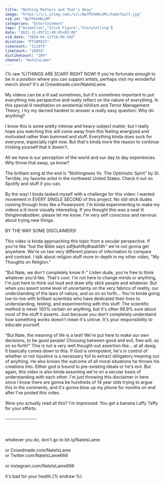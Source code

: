 ```yaml
---
title: "Nothing Matters and That's Okay"
image: "https:\/\/i.ytimg.com\/vi\/Bp7PkhHKu3M\/hqdefault.jpg"
vid_id: "Bp7PkhHKu3M"
categories: "Entertainment"
tags: ["Animation","Stick Figure","Storytelling"]
date: "2021-11-05T11:40:45+03:00"
vid_date: "2020-04-11T18:00:10Z"
duration: "PT10M25S"
viewcount: "111975"
likeCount: "10054"
dislikeCount: "289"
channel: "NateIsLame"
---
```

{% raw %}THINGS ARE SCARY RIGHT NOW! If you're fortunate enough to be in a position where you can support artists, perhaps visit my wonderful merch store? It's at Crowdmade.com/NateIsLame.<br /><br />My videos can be a lil sad sometimes, but it's sometimes important to put everything into perspective and really reflect on the nature of everything. In this special lil meditation on existential nihilism and Terror Management Theory, I try my darned hardest to answer a really easy question: Why do anything?<br /><br />I know this is some pretty intense and heavy subject matter, but I really hope you watching this will come away from this feeling energized and motivated rather than bummed and stuff. Everything kinda does suck for everyone, especially right now. But that's kinda more the reason to continue tricking yourself that it doesn't.<br /><br />All we have is our perception of the world and our day to day experiences. Why throw that away, ya know?<br /><br />The brilliant song at the end is &quot;Nothingness Vs. The Optimistic Spirit&quot; by St. Terrible, my favorite artist in the northwest United States. Check it out on Spotify and stuff if you can.<br /><br />By the way! I kinda tasked myself with a challenge for this video: I wanted movement in EVERY SINGLE SECOND of this project. No still stick dudes running through lines like a Powerpoint. I'm kinda experimenting to make my videos a lil more visually interesting. If you thought this was a neat lil thingiemabobber, please let me know. I'm very self conscious and nervous about trying new things.<br /><br />BY THE WAY SOME DISCLAIMERS!<br /><br />This video is kinda approaching this topic from a secular perspective. If you're like &quot;but the Bible says sdfjkahfkjdhaskfdh&quot; we're not gonna get anywhere. We're on two very different planes of information to compare and contrast. I talk about religion stuff more in-depth in my other video, &quot;My Thoughts on Religion.&quot;<br /><br />&quot;But Nate, we don't completely know if-&quot; Listen dude, you're free to think whatever you'd like. That's cool. I'm not here to change minds or anything, I'm just here to think out loud and draw silly stick people and whatever. But when you assert some level of uncertainty on the very fabrics of reality, our understanding of the laws of nature, and so on so forth... You're kinda going toe-to-toe with brilliant scientists who have dedicated their lives to understanding, testing, and experimenting with this stuff. The scientific method is never 100% certain on anything, but it's often 99.9% sure about most of the stuff it asserts. Just because you don't completely understand how something works doesn't mean it's untrue. It's your responsibility to educate yourself.<br /><br />&quot;But Nate, the meaning of life is a test! We're put here to make our own decisions, to be good people! Choosing between good and evil, free will, so on so forth!&quot; This is not a very well thought-out assertion like... at all dawg. It basically comes down to this: If God is omnipotent, he's in control of whether or not injustice is a necessary foil to extract obligatory meaning out of anything. He also knows the outcome of all moral situations he throws his creations into. Either god is bound to pre-existing ideals or he's evil. But again, this video is also kinda assuming we're on a secular basis of understanding with each other. I'm just throwing this disclaimer in here since I know there are gonna be hundreds of 14 year olds trying to argue this in the comments, and it's gonna blow up my phone for months on end after I've posted this video.<br /><br />Wow you actually read all this? I'm impressed. You get a banana Laffy Taffy for your efforts.<br /><br />----------------<br /><br /><br /><br />whatever you do, don't go to bit.ly/NateIsLame.<br /><br />or Crowdmade.com/NateIsLame<br />or Twitter.com/NateIsLame666<br /><br />or instagram.com/NateIsLame666<br /><br />it's bad for your health.{% endraw %}
